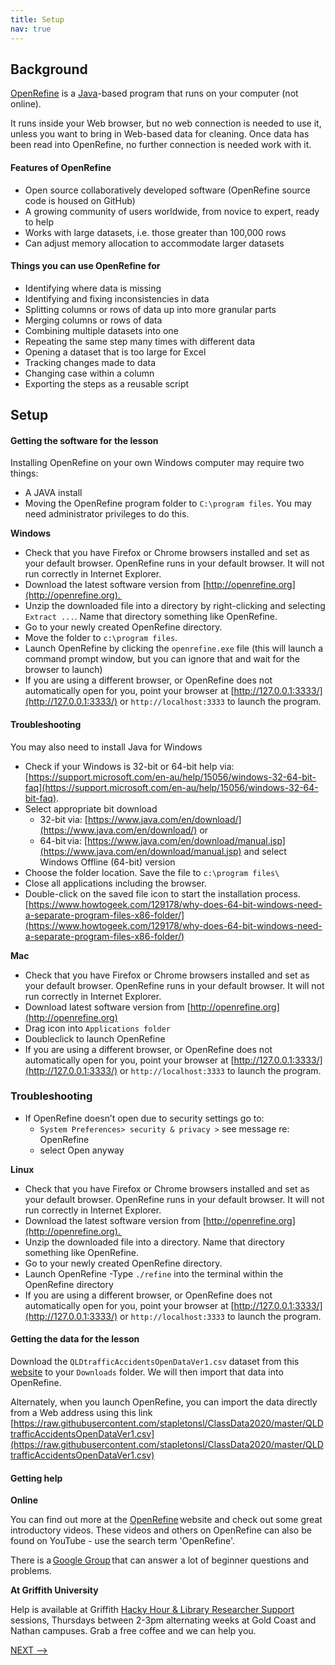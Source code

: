 ```yaml
---
title: Setup
nav: true
--- 
```


## Background

[OpenRefine](http://openrefine.org) is a [Java](https://www.java.com/en/)-based program that runs on your computer (not online).

It runs inside your Web browser, but no web connection is needed to use it, unless you want to bring in Web-based data for cleaning. Once data has been read into OpenRefine, no further connection is needed work with it.

#### Features of OpenRefine
  
- Open source collaboratively developed software (OpenRefine source code is housed on GitHub)
- A growing community of users worldwide, from novice to expert, ready to help
- Works with large datasets, i.e. those greater than 100,000 rows
- Can adjust memory allocation to accommodate larger datasets 

#### Things you can use OpenRefine for

- Identifying where data is missing
- Identifying and fixing inconsistencies in data
- Splitting columns or rows of data up into more granular parts
- Merging columns or rows of data
- Combining multiple datasets into one
- Repeating the same step many times with different data
- Opening a dataset that is too large for Excel
- Tracking changes made to data
- Changing case within a column
- Exporting the steps as a reusable script

## Setup

#### Getting the software for the lesson

Installing OpenRefine on your own Windows computer may require two things:

- A JAVA install
- Moving the OpenRefine program folder to `C:\program files`. You may need administrator privileges to do this.

**Windows**

- Check that you have Firefox or Chrome browsers installed and set as your default browser. OpenRefine runs in your default browser. It will not run correctly in Internet Explorer.
- Download the latest software version from [http://openrefine.org](http://openrefine.org). 
- Unzip the downloaded file into a directory by right-clicking and selecting `Extract ...`.   Name that directory something like OpenRefine.
- Go to your newly created OpenRefine directory.
- Move the folder to `c:\program files`.
- Launch OpenRefine by clicking the `openrefine.exe` file (this will launch a command prompt window, but you can ignore that and wait for the browser to launch)
- If you are using a different browser, or OpenRefine does not automatically open for you, point your browser at [http://127.0.0.1:3333/](http://127.0.0.1:3333/) or `http://localhost:3333` to launch the program.

#### Troubleshooting

You may also need to install Java for Windows
- Check if your Windows is 32-bit or 64-bit help via: [https://support.microsoft.com/en-au/help/15056/windows-32-64-bit-faq](https://support.microsoft.com/en-au/help/15056/windows-32-64-bit-faq).
- Select appropriate bit download
  - 32-bit via: [https://www.java.com/en/download/](https://www.java.com/en/download/) or
  - 64-bit via: [https://www.java.com/en/download/manual.jsp](https://www.java.com/en/download/manual.jsp) and 
    select Windows Offline (64-bit) version
- Choose the folder location. Save the file to `c:\program files\`
- Close all applications including the browser.
- Double-click on the saved file icon to start the installation process.
  [https://www.howtogeek.com/129178/why-does-64-bit-windows-need-a-separate-program-files-x86-folder/](https://www.howtogeek.com/129178/why-does-64-bit-windows-need-a-separate-program-files-x86-folder/) 
  
**Mac**
- Check that you have Firefox or Chrome browsers installed and set as your default browser. OpenRefine runs in your default browser. It will not run correctly in Internet Explorer.
- Download latest software version from [http://openrefine.org](http://openrefine.org)
- Drag icon into `Applications folder`
- Doubleclick to launch OpenRefine
- If you are using a different browser, or OpenRefine does not automatically open for you, point your browser at [http://127.0.0.1:3333/](http://127.0.0.1:3333/) or `http://localhost:3333` to launch the program.
  
### Troubleshooting
- If OpenRefine doesn’t open due to security settings go to:
  - `System Preferences> security & privacy >` see message re: OpenRefine
  - select Open anyway

**Linux**
- Check that you have Firefox or Chrome browsers installed and set as your default browser. OpenRefine runs in your default browser. It will not run correctly in Internet Explorer.
- Download the latest software version from [http://openrefine.org](http://openrefine.org). 
- Unzip the downloaded file into a directory. Name that directory something like OpenRefine.
- Go to your newly created OpenRefine directory.
- Launch OpenRefine
-Type `./refine` into the terminal within the OpenRefine directory
- If you are using a different browser, or OpenRefine does not automatically open for you, point your browser at [http://127.0.0.1:3333/](http://127.0.0.1:3333/) or `http://localhost:3333` to launch the program.

#### Getting the data for the lesson

Download the `QLDtrafficAccidentsOpenDataVer1.csv` dataset from this [website](https://research-storage.griffith.edu.au/owncloud/index.php/s/NphyCS2OvSIZe8E)
to your `Downloads` folder. We will then import that data into OpenRefine.

Alternately, when you launch OpenRefine, you can import the data directly from a Web address using this link [https://raw.githubusercontent.com/stapletonsl/ClassData2020/master/QLDtrafficAccidentsOpenDataVer1.csv](https://raw.githubusercontent.com/stapletonsl/ClassData2020/master/QLDtrafficAccidentsOpenDataVer1.csv)

#### Getting help

**Online**

You can find out more at the [OpenRefine](http://openrefine.org) website and check out some great introductory videos. These videos and others on OpenRefine can also be found on YouTube - use the search term 'OpenRefine'.

There is a [Google Group](https://groups.google.com/forum/#!forum/openrefine) that can answer a lot of beginner questions and problems.

**At Griffith University**

Help is available at Griffith [Hacky Hour & Library Researcher Support](https://hackyhourgriffith.wordpress.com/) sessions, Thursdays between 2-3pm alternating weeks at Gold Coast and Nathan campuses.  Grab a free coffee and we can help you.

[NEXT -->](data-wrangling-intro-for-hass-2.md)





